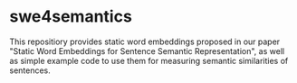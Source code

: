 # swe4semantics
This repositiory provides static word embeddings proposed in our paper "Static Word Embeddings for Sentence Semantic Representation", as well as simple example code to use them for measuring semantic similarities of sentences.
